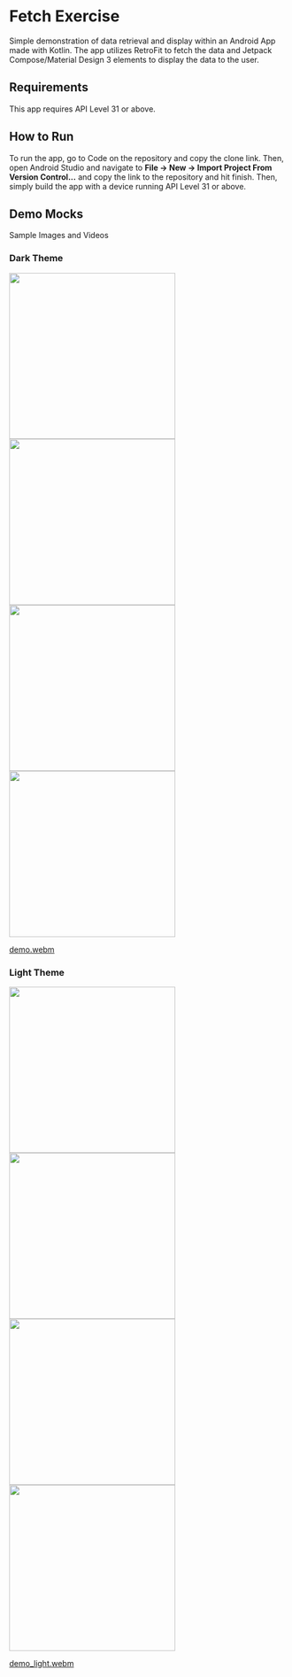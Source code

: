 # Fetch Exercise
Simple demonstration of data retrieval and display within an Android App made with Kotlin. 
The app utilizes RetroFit to fetch the data and Jetpack Compose/Material Design 3 elements to display the data to the user.

## Requirements
This app requires API Level 31 or above. 

## How to Run
To run the app, go to Code on the repository and copy the clone link. Then, open Android Studio and navigate to 
**File -> New -> Import Project From Version Control...** and copy the link to the repository and hit finish. Then,
simply build the app with a device running API Level 31 or above.


## Demo Mocks
Sample Images and Videos
### Dark Theme
<img src="https://github.com/balaji-balachandran/FetchExercise/blob/master/demo/splash_dark.png" width="300">
<img src="https://github.com/balaji-balachandran/FetchExercise/blob/master/demo/home_dark.png" width="300">
<img src="https://github.com/balaji-balachandran/FetchExercise/blob/master/demo/loading_dark.png" width="300">
<img src="https://github.com/balaji-balachandran/FetchExercise/blob/master/demo/error_dark.png" width="300">

[demo.webm](https://github.com/balaji-balachandran/FetchExercise/assets/109255110/e585401d-ad5c-4086-9d9b-9cd3950c97b0)


### Light Theme
<img src="https://github.com/balaji-balachandran/FetchExercise/blob/master/demo/splash_light.png" width="300">
<img src="https://github.com/balaji-balachandran/FetchExercise/blob/master/demo/home_light.png" width="300">
<img src="https://github.com/balaji-balachandran/FetchExercise/blob/master/demo/loading_light.png" width="300">
<img src="https://github.com/balaji-balachandran/FetchExercise/blob/master/demo/error_light.png" width="300">

[demo_light.webm](https://github.com/balaji-balachandran/FetchExercise/assets/109255110/8c501f41-7cd7-4b53-8218-1b46cd7f28b6)
